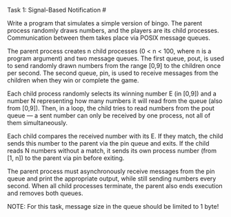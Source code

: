 Task 1: Signal-Based Notification #

Write a program that simulates a simple version of bingo. The parent process randomly draws numbers, and the players are its child processes. Communication between them takes place via POSIX message queues.

The parent process creates n child processes (0 < n < 100, where n is a program argument) and two message queues.
The first queue, pout, is used to send randomly drawn numbers from the range [0,9] to the children once per second.
The second queue, pin, is used to receive messages from the children when they win or complete the game.

Each child process randomly selects its winning number E (in [0,9]) and a number N representing how many numbers it will read from the queue (also from [0,9]). Then, in a loop, the child tries to read numbers from the pout queue — a sent number can only be received by one process, not all of them simultaneously.

Each child compares the received number with its E. If they match, the child sends this number to the parent via the pin queue and exits.
If the child reads N numbers without a match, it sends its own process number (from [1, n]) to the parent via pin before exiting.

The parent process must asynchronously receive messages from the pin queue and print the appropriate output, while still sending numbers every second.
When all child processes terminate, the parent also ends execution and removes both queues.

NOTE: For this task, message size in the queue should be limited to 1 byte!